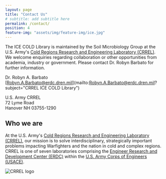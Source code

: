 ```yaml
---
layout: page
title: "Contact Us"
# subtitle: add subtitle here
permalink: /contact/
position: 4
feature-img: "assets/img/feature-img/ice.jpg"
---
```


The ICE COLD Library is maintained by the Soil Microbiology Group at the U.S. Army's [Cold Regions Research and Engineering Laboratory (CRREL)](https://www.erdc.usace.army.mil/Locations/CRREL/). We welcome enquiries regarding collaboration or other opportunities from academia, industry or government. Please contact Dr. Robyn Barbato for further information.

  Dr. Robyn A. Barbato   
  [Robyn.A.Barbato@erdc.dren.mil](mailto:Robyn.A.Barbato@erdc.dren.mil?subject="CRREL ICE COLD Library")

  U.S. Army CRREL  
  72 Lyme Road  
  Hanover NH 03755-1290

## Who we are

At the U.S. Army's [Cold Regions Research and Engineering Laboratory (CRREL)](https://www.erdc.usace.army.mil/Locations/CRREL/), our mission is to solve interdisciplinary, strategically important problems impacting Warfighters and the nation in cold and complex regions. CRREL is one of seven laboratories comprising the [Engineer Research and Development Center (ERDC)](https://www.erdc.usace.army.mil) within the [U.S. Army Corps of Engineers (USACE)](https://www.usace.army.mil).

<img src="{{ '/assets/img/logos/CRREL_dark_text.png' | relative_url }}" alt="CRREL logo" style="max-width: 50%:" />
